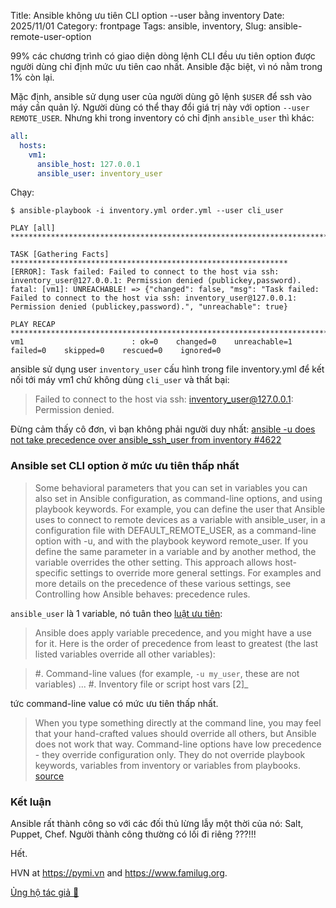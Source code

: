 Title: Ansible không ưu tiên CLI option --user bằng inventory 
Date: 2025/11/01
Category: frontpage
Tags: ansible, inventory,
Slug: ansible-remote-user-option

99% các chương trình có giao diện dòng lệnh CLI đều ưu tiên option được người dùng chỉ định mức ưu tiên cao nhất. Ansible đặc biệt, vì nó nằm trong 1% còn lại.

Mặc định, ansible sử dụng user của người dùng gõ lệnh `$USER` để ssh vào máy cần quản lý. Người dùng có thể thay đổi giá trị này với option `--user REMOTE_USER`. Nhưng khi trong inventory có chỉ định `ansible_user` thì khác:

```yml
all:
  hosts:
    vm1:
      ansible_host: 127.0.0.1
      ansible_user: inventory_user
```

Chạy:

```
$ ansible-playbook -i inventory.yml order.yml --user cli_user

PLAY [all] **************************************************************************

TASK [Gathering Facts] **************************************************************
[ERROR]: Task failed: Failed to connect to the host via ssh: inventory_user@127.0.0.1: Permission denied (publickey,password).
fatal: [vm1]: UNREACHABLE! => {"changed": false, "msg": "Task failed: Failed to connect to the host via ssh: inventory_user@127.0.0.1: Permission denied (publickey,password).", "unreachable": true}

PLAY RECAP **************************************************************************
vm1                        : ok=0    changed=0    unreachable=1    failed=0    skipped=0    rescued=0    ignored=0   
```

ansible sử dụng user `inventory_user` cấu hình trong file inventory.yml để kết nối tới máy vm1 chứ không dùng `cli_user` và thất bại:

> Failed to connect to the host via ssh: inventory_user@127.0.0.1: Permission denied.

Đừng cảm thấy cô đơn, vì bạn không phải người duy nhất: [ansible -u does not take precedence over ansible_ssh_user from inventory #4622](https://github.com/ansible/ansible/issues/4622)

### Ansible set CLI option ở mức ưu tiên thấp nhất

> Some behavioral parameters that you can set in variables you can also set in Ansible configuration, as command-line options, and using playbook keywords. For example, you can define the user that Ansible uses to connect to remote devices as a variable with ansible_user, in a configuration file with DEFAULT_REMOTE_USER, as a command-line option with -u, and with the playbook keyword remote_user. If you define the same parameter in a variable and by another method, the variable overrides the other setting. This approach allows host-specific settings to override more general settings. For examples and more details on the precedence of these various settings, see Controlling how Ansible behaves: precedence rules.

`ansible_user` là 1 variable, nó tuân theo [luật ưu tiên](https://github.com/ansible/ansible-documentation/blob/307434dd188f5a4d7631d205e7c741f3a2a8964b/docs/docsite/rst/playbook_guide/playbooks_variables.rst?plain=1#L403):

> Ansible does apply variable precedence, and you might have a use for it. Here is the order of precedence from least to greatest (the last listed variables override all other variables):

> #. Command-line values (for example, ``-u my_user``, these are not variables)
> ...
> #. Inventory file or script host vars [2]_

tức command-line value có mức ưu tiên thấp nhất.

> When you type something directly at the command line, you may feel that your hand-crafted values should override all others, but Ansible does not work that way. Command-line options have low precedence - they override configuration only. They do not override playbook keywords, variables from inventory or variables from playbooks.
[source](https://github.com/ansible/ansible-documentation/blob/307434dd188f5a4d7631d205e7c741f3a2a8964b/docs/docsite/rst/reference_appendices/general_precedence.rst?plain=1#L47C1-L47C332)

### Kết luận
Ansible rất thành công so với các đối thủ lừng lẫy một thời của nó: Salt, Puppet, Chef. Người thành công thường có lối đi riêng ???!!!

Hết.

HVN at <https://pymi.vn> and <https://www.familug.org>.

[Ủng hộ tác giả 🍺](https://www.familug.org/p/ung-ho.html)
